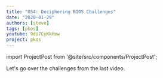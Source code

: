 ```yaml
---
title: "OS4: Deciphering BIOS Challenges"
date: "2020-01-29"
authors: [steve]
tags: [pkos]
youtube: 9dU7CyKkHew
project: pkos
---
```


import ProjectPost from '@site/src/components/ProjectPost';

<ProjectPost frontmatter={frontmatter}>
Let's go over the challenges from the last video.
</ProjectPost>
